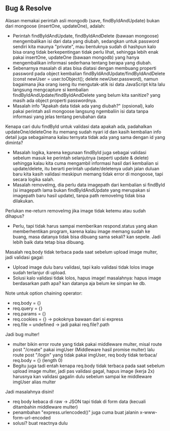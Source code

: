 ## Bug & Resolve

Alasan memakai perintah asli mongodb (save, findByIdAndUpdate) bukan dari mongoose (insertOne, updateOne), adalah:

- Perintah findByIdAndUpdate, findByIdAndDelete (bawaan mongoose) mengembalikan isi dari data yang diubah, sedangkan untuk password sendiri kita maunya "private", mau bentuknya sudah di hashpun kalo bisa orang tidak berkepentingan tidak perlu lihat, sehingga lebih enak pakai insertOne, updateOne (bawaan mongodb) yang hanya mengembalikan informasi sederhana tentang berapa yang diubah.
- Sebenarnya masalah di atas bisa diatasi dengan membuang properti password pada object kembalian findByIdAndUpdate/findByIdAndDelete (const newUser = user.toObject(); delete newUser.password), namun bagaimana jika orang iseng itu mengutak-atik isi data JavaScript kita lalu langsung mengcapture si kembalian findByIdAndUpdate/findByIdAndDelete yang belum kita sanitize? yang masih ada object properti passwordnya.
- Masalah info "Apakah data tidak ada yang diubah?" (opsional), kalo pakai perintah asli mongoose langsung ngembaliin isi data tanpa informasi yang jelas tentang perubahan data

Kenapa cari dulu findById untuk validasi data apakah ada, padahalkan updateOne/deleteOne itu memang sudah nyari id dan kasih kembalian info detail juga sebagaimana kalau ternyata tidak ada yang sama dengan id yang diminta?

- Masalah logika, karena kegunaan findById juga sebagai validasi sebelum masuk ke perintah selanjutnya (seperti update & delete) sehingga kalau kita cuma mengambil informasi hasil dari kembalian si update/delete, itu berarti perintah update/deletenya udah jalan duluan baru kita kasih validasi meskipun memang tidak error di mongoose, tapi secara logika salah.
- Masalah removeImg, dia perlu data imagepath dari kembalian si findById (si imagepath lama bukan findByIdAndUpdate yang merupakan si imagepath baru hasil update), tanpa path removeImg tidak bisa dilakukan.

Perlukan me-return removeImg jika image tidak ketemu atau sudah dihapus?

- Perlu, tapi tidak harus sampai memberikan respond.status yang akan memberhentikan program, karena kalau image memang sudah ke buang, masa datanya tidak bisa dibuang sama sekali? kan sepele. Jadi lebih baik data tetap bisa dibuang.

Masalah req.body tidak terbaca pada saat sebelum upload image multer, jadi validasi gagal:

- Upload image dulu baru validasi, tapi kalo validasi tidak lolos image sudah terlanjur di upload.
- Solusi kalo validasi tidak lolos, hapus image! masalahnya: hapus image berdasarkan path apa? kan datanya aja belum ke simpan ke db.

Note untuk option chaining operator:

- req.body = {}
- req.query = {}
- req.params = {}
- req.cookies = {} -> pokoknya bawaan dari si express
- req.file = undefined -> jadi pakai req.file?.path

Jadi bug multer!

- multer bikin error route yang tidak pakai middleware multer, misal route post "/create" pakai imgUser (Middleware hasil promise multer) lalu route post "/login" yang tidak pakai imgUser, req body tidak terbaca/ req.body = {} (length 0)
- Begitu juga tadi entah kenapa req.body tidak terbaca pada saat sebelum upload image multer, jadi pas validasi gagal, hapus image (kerja 2x) harusnya kan validasi gagalin dulu sebelum sampai ke middleware imgUser alias multer

Jadi masalahnya disini!

- req body kebaca di raw -> JSON tapi tidak di form data (kecuali ditambahin middleware multer)
- penambahan "express.urlencoded()" juga cuma buat jalanin x-www-form-url-encoded
- solusi? buat reactnya dulu
